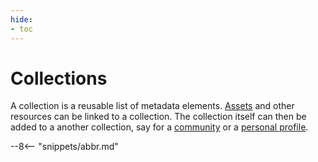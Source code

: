 ```yaml
---
hide:
- toc
---
```


<!-- SPDX-License-Identifier: CC-BY-4.0 -->
<!-- Copyright Contributors to the ODPi Egeria project. -->

# Collections

A collection is a reusable list of metadata elements.  [Assets](./concepts/asset) and other resources can be linked to a collection. The collection itself can then be added to a another collection, say for a [community](./concepts/community) or a [personal profile](./concepts/personal-profile).



--8<-- "snippets/abbr.md"